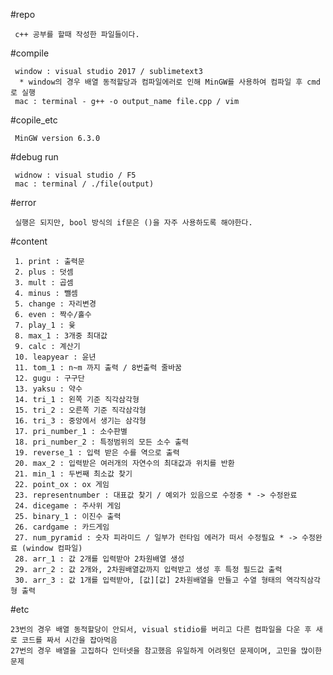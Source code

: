#repo
     
     c++ 공부를 할때 작성한 파일들이다.


#compile
     
     window : visual studio 2017 / sublimetext3
      * window의 경우 배열 동적할당과 컴파일에러로 인해 MinGW를 사용하여 컴파일 후 cmd로 실행
     mac : terminal - g++ -o output_name file.cpp / vim

#copile_etc

     MinGW version 6.3.0

#debug run

     widnow : visual studio / F5
     mac : terminal / ./file(output)

#error
     
     실행은 되지만, bool 방식의 if문은 ()을 자주 사용하도록 해야한다.


#content
    
     1. print : 출력문
     2. plus : 덧셈
     3. mult : 곱셈
     4. minus : 뺄셈
     5. change : 자리변경
     6. even : 짝수/홀수
     7. play_1 : 윷
     8. max_1 : 3개중 최대값
     9. calc : 계산기
     10. leapyear : 윤년
     11. tom_1 : n~m 까지 출력 / 8번출력 줄바꿈
     12. gugu : 구구단
     13. yaksu : 약수
     14. tri_1 : 왼쪽 기준 직각삼각형
     15. tri_2 : 오른쪽 기준 직각삼각형
     16. tri_3 : 중앙에서 생기는 삼각형
     17. pri_number_1 : 소수판별
     18. pri_number_2 : 특정범위의 모든 소수 출력     
     19. reverse_1 : 입력 받은 수를 역으로 출력
     20. max_2 : 입력받은 여러개의 자연수의 최대값과 위치를 반환
     21. min_1 : 두번째 최소값 찾기
     22. point_ox : ox 게임 
     23. representnumber : 대표값 찾기 / 예외가 있음으로 수정중 * -> 수정완료
     24. dicegame : 주사위 게임
     25. binary_1 : 이진수 출력
     26. cardgame : 카드게임
     27. num_pyramid : 숫자 피라미드 / 일부가 런타임 에러가 떠서 수정필요 * -> 수정완료 (window 컴파일)
     28. arr_1 : 값 2개를 입력받아 2차원배열 생성
     29. arr_2 : 값 2개와, 2차원배열값까지 입력받고 생성 후 특정 필드값 출력 
     30. arr_3 : 값 1개를 입력받아, [값][값] 2차원배열을 만들고 수열 형태의 역각직삼각형 출력 

#etc

    23번의 경우 배열 동적할당이 안되서, visual stidio를 버리고 다른 컴파일을 다운 후 새로 코드를 짜서 시간을 잡아먹음 
    27번의 경우 배열을 고집하다 인터넷을 참고했음 유일하게 어려웟던 문제이며, 고민을 많이한 문제 
